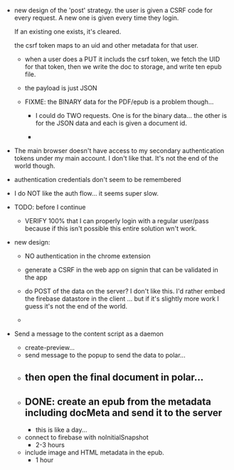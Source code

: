 - new design of the 'post' strategy.
    the user is given a CSRF code for every request.  A new one is given every 
    time they login.
    
    If an existing one exists, it's cleared.
    
    the csrf token maps to an uid and other metadata for that user.
    
    - when a user does a PUT it includs the csrf token, we fetch the UID for 
      that token, then we write the doc to storage, and write ten epub file.
      
    - the payload is just JSON 
    
    - FIXME: the BINARY data for the PDF/epub is a problem though... 
    
        - I could do TWO requests.  One is for the binary data... the other is
          for the JSON data and each is given a document id.
          
        - 


- The main browser doesn't have access to my secondary authentication tokens 
  under my main account. I don't like that.  It's not the end of the world 
  though.

- authentication credentials don't seem to be remembered
- I do NOT like the auth flow... it seems super slow.  

- TODO: before I continue

    - VERIFY 100% that I can properly login with a regular user/pass because
      if this isn't possible this entire solution wn't work.

- new design:

    - NO authentication in the chrome extension

    - generate a CSRF in the web app on signin that can be validated in the app

    - do POST of the data on the server? I don't like this.  I'd rather embed
      the firebase datastore in the client ... but if it's slightly more work
      I guess it's not the end of the world.

    -     

- Send a message to the content script as a daemon
    - create-preview...
    - send message to the popup to send the data to polar...
    - then open the final document in polar...
        - 
    - DONE: create an epub from the metadata including docMeta and send it to the server
        -
        - this is like a day...
    - connect to firebase with noInitialSnapshot
        - 2-3 hours
    - include image and HTML metadata in the epub.
        - 1 hour
